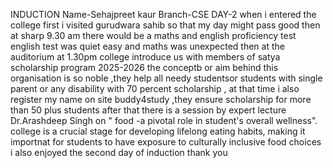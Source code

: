 INDUCTION
Name-Sehajpreet kaur
Branch-CSE
DAY-2
when i entered the college first i visited gurudwara sahib so that my day might pass good then at sharp 9.30 am there would be a maths and english proficiency test
english test was quiet easy and maths was unexpected then at the auditorium at 1.30pm college introduce us with members of satya scholarship program 2025-2026 
the conceptb or aim behind this organisation is so noble ,they help all needy studentsor students with single parent or any disability with 70 percent scholarship ,
at that time i also register my name on site buddy4study ,they ensure scholarship for more than 50 plus students
after that there is a session by expert lecture Dr.Arashdeep Singh on " food -a pivotal role in student's overall wellness".
college is a crucial stage for developing lifelong eating habits, making it importnat for students to have exposure to culturally inclusive food choices
i also enjoyed the second day of induction
thank you
